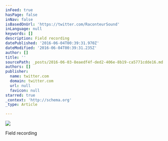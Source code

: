 ```yaml
---
inFeed: true
hasPage: false
inNav: false
isBasedOnUrl: 'https://twitter.com/RaconteurSound'
inLanguage: null
keywords: []
description: Field recording
datePublished: '2016-06-04T00:39:31.970Z'
dateModified: '2016-06-04T00:39:31.235Z'
author: []
title: ''
sourcePath: _posts/2016-06-03-8eaedf4f-ded2-406e-8b19-ca5771cdde16.md
authors: []
publisher:
  name: twitter.com
  domain: twitter.com
  url: null
  favicon: null
starred: true
_context: 'http://schema.org'
_type: Article

---
```

![](https://pbs.twimg.com/media/Cj6xr30VAAAoJLo.jpg)

Field recording
